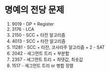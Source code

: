 # 명예의 전당 문제

1. 9019 - DP + Register
2. 3176 - LCA
3. 2150 - SCC + 타잔 알고리즘
4. 4013 - SCC + 타잔 알고리즘
5. 11281 - SCC + 타잔, 코사라주 알고리즘 + 2 - SAT
6. 2042 - 세그먼트 트리 + 부분합
7. 2357 - 세그먼트 트리 + 최댓값, 최솟값
8. 1517 - 세그먼트 트리 or 병합 정렬